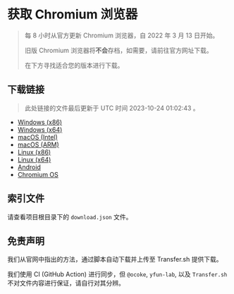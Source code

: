 # 获取 Chromium 浏览器

> 每 8 小时从官方更新 Chromium 浏览器，自 2022 年 3 月 13 日开始。
> 
> 旧版 Chromium 浏览器将**不会**存档，如需要，请前往官方网址下载。
>
> 在下方寻找适合您的版本进行下载。

## 下载链接

> 此处链接的文件最后更新于 UTC 时间 2023-10-24 01:02:43
。

- [Windows (x86)](https://transfer.sh/Uuns3hLdcu/Win.zip)
- [Windows (x64)](https://transfer.sh/xFf9mRtEHW/Win_x64.zip)
- [macOS (Intel)](https://transfer.sh/4PiHku3tKV/Mac.zip)
- [macOS (ARM)](https://transfer.sh/JUrHcSe4q3/Mac_Arm.zip)
- [Linux (x86)](https://transfer.sh/346YPvxAKD/Linux.zip)
- [Linux (x64)](https://transfer.sh/tr1vPp2yiP/Linux_x64.zip)
- [Android](https://transfer.sh/7eVzzXaSKw/Android.zip)
- [Chromium OS](https://transfer.sh/0ltCF52HJf/Linux_ChromiumOS_Full.zip)

## 索引文件

请查看项目根目录下的 `download.json` 文件。

## 免责声明

我们从官网中指出的方法，通过脚本自动下载并上传至 Transfer.sh 提供下载。

我们使用 CI (GitHub Action) 进行同步，但 `@ocoke`, `yfun-lab`, 以及 `Transfer.sh` 不对文件内容进行保证，请自行对其分辨。
